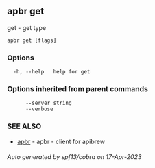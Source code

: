 ## apbr get

get - get type

```
apbr get [flags]
```

### Options

```
  -h, --help   help for get
```

### Options inherited from parent commands

```
      --server string   
      --verbose         
```

### SEE ALSO

* [apbr](apbr.md)	 - apbr - client for apibrew

###### Auto generated by spf13/cobra on 17-Apr-2023
